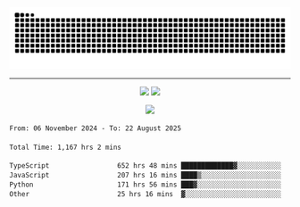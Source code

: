 <div align="center">
  <picture>
      <source
    media="(prefers-color-scheme: dark)"
      srcset="https://raw.githubusercontent.com/platane/snk/output/github-contribution-grid-snake-dark.svg"
      />
    <source
      media="(prefers-color-scheme: light)"
      srcset="https://raw.githubusercontent.com/xct007/xct007/output/github-contribution-grid-snake.svg"
      />
    <img
      alt="Snake"
      src="https://raw.githubusercontent.com/xct007/xct007/output/github-contribution-grid-snake.svg"
      />
  </picture>

</div>

___
<p align="center">
  <img src="https://readme-stats-blush-eta.vercel.app/api/top-langs/?username=xct007&layout=compact" />
  <img src="https://readme-stats-blush-eta.vercel.app/api?username=xct007&show_icons=true&theme=transparent&hide_title=true&include_all_commits=true" />
</p>

<p align="center">
  <img src="https://github-profile-trophy.vercel.app/?username=xct007&no-bg=true&rank=S,SS,SSS,A,AA,AAA,UNKNOWN,SECRET&row=3&title=-Followers,-Stars&margin-w=15&margin-h=15&column=2" />
</p>
<!--START_SECTION:waka-->

```txt
From: 06 November 2024 - To: 22 August 2025

Total Time: 1,167 hrs 2 mins

TypeScript                 652 hrs 48 mins █████████████▓░░░░░░░░░░░   54.75 %
JavaScript                 207 hrs 16 mins ████▒░░░░░░░░░░░░░░░░░░░░   17.38 %
Python                     171 hrs 56 mins ███▓░░░░░░░░░░░░░░░░░░░░░   14.42 %
Other                      25 hrs 16 mins  ▓░░░░░░░░░░░░░░░░░░░░░░░░   02.12 %
```

<!--END_SECTION:waka-->
